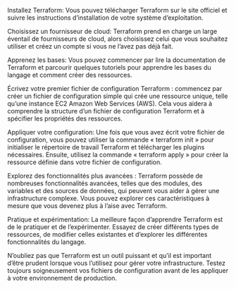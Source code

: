 Installez Terraform: Vous pouvez télécharger Terraform sur le site officiel et suivre les instructions d’installation de votre système d’exploitation.

Choisissez un fournisseur de cloud: Terraform prend en charge un large éventail de fournisseurs de cloud, alors choisissez celui que vous souhaitez utiliser et créez un compte si vous ne l’avez pas déjà fait.

Apprenez les bases: Vous pouvez commencer par lire la documentation de Terraform et parcourir quelques tutoriels pour apprendre les bases du langage et comment créer des ressources.

Écrivez votre premier fichier de configuration Terraform : commencez par créer un fichier de configuration simple qui crée une ressource unique, telle qu’une instance EC2 Amazon Web Services (AWS). Cela vous aidera à comprendre la structure d’un fichier de configuration Terraform et à spécifier les propriétés des ressources.

Appliquer votre configuration: Une fois que vous avez écrit votre fichier de configuration, vous pouvez utiliser la commande « terraform init » pour initialiser le répertoire de travail Terraform et télécharger les plugins nécessaires. Ensuite, utilisez la commande « terraform apply » pour créer la ressource définie dans votre fichier de configuration.

Explorez des fonctionnalités plus avancées : Terraform possède de nombreuses fonctionnalités avancées, telles que des modules, des variables et des sources de données, qui peuvent vous aider à gérer une infrastructure complexe. Vous pouvez explorer ces caractéristiques à mesure que vous devenez plus à l’aise avec Terraform.

Pratique et expérimentation: La meilleure façon d’apprendre Terraform est de le pratiquer et de l’expérimenter. Essayez de créer différents types de ressources, de modifier celles existantes et d’explorer les différentes fonctionnalités du langage.

N’oubliez pas que Terraform est un outil puissant et qu’il est important d’être prudent lorsque vous l’utilisez pour gérer votre infrastructure. Testez toujours soigneusement vos fichiers de configuration avant de les appliquer à votre environnement de production.

